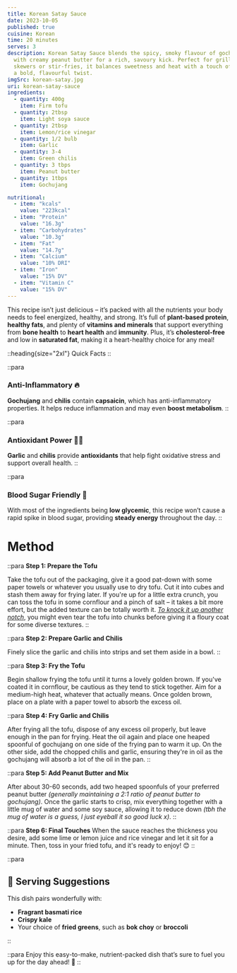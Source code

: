 ```yaml
---
title: Korean Satay Sauce
date: 2023-10-05
published: true
cuisine: Korean
time: 20 minutes
serves: 3
description: Korean Satay Sauce blends the spicy, smoky flavour of gochujang
  with creamy peanut butter for a rich, savoury kick. Perfect for grilled
  skewers or stir-fries, it balances sweetness and heat with a touch of lime for
  a bold, flavourful twist.
imgSrc: korean-satay.jpg
uri: korean-satay-sauce
ingredients:
  - quantity: 400g
    item: Firm tofu
  - quantity: 2tbsp
    item: Light soya sauce
  - quantity: 2tbsp
    item: Lemon/rice vinegar
  - quantity: 1/2 bulb
    item: Garlic
  - quantity: 3-4
    item: Green chilis
  - quantity: 3 tbps
    item: Peanut butter
  - quantity: 1tbps
    item: Gochujang

nutritional:
  - item: "kcals"
    value: "223kcal"
  - item: "Protein"
    value: "16.3g"
  - item: "Carbohydrates"
    value: "10.3g"
  - item: "Fat"
    value: "14.7g"
  - item: "Calcium"
    value: "10% DRI"
  - item: "Iron"
    value: "15% DV"
  - item: "Vitamin C"
    value: "15% DV"
---
```


This recipe isn’t just delicious – it’s packed with all the nutrients your body needs to feel energized, healthy, and strong. It’s full of **plant-based protein**, **healthy fats**, and plenty of **vitamins and minerals** that support everything from **bone health** to **heart health** and **immunity**. Plus, it’s **cholesterol-free** and low in **saturated fat**, making it a heart-healthy choice for any meal!

::heading{size="2xl"}
Quick Facts
::

::para

### **Anti-Inflammatory** 🔥

**Gochujang** and **chilis** contain **capsaicin**, which has anti-inflammatory properties. It helps reduce inflammation and may even **boost metabolism**.
::

::para

### **Antioxidant Power** 🧑‍🔬

**Garlic** and **chilis** provide **antioxidants** that help fight oxidative stress and support overall health.
::

::para

### **Blood Sugar Friendly** 🍚

With most of the ingredients being **low glycemic**, this recipe won’t cause a rapid spike in blood sugar, providing **steady energy** throughout the day.
::

# Method

::para
**Step 1: Prepare the Tofu**

Take the tofu out of the packaging, give it a good pat-down with some paper towels or whatever you usually use to dry tofu. Cut it into cubes and stash them away for frying later. If you're up for a little extra crunch, you can toss the tofu in some cornflour and a pinch of salt – it takes a bit more effort, but the added texture can be totally worth it. _[To knock it up another notch](https://www.youtube.com/watch?v=9JJl3-gxJM4)_, you might even tear the tofu into chunks before giving it a floury coat for some diverse textures.
::

::para
**Step 2: Prepare Garlic and Chilis**

Finely slice the garlic and chilis into strips and set them aside in a bowl.
::

::para
**Step 3: Fry the Tofu**

Begin shallow frying the tofu until it turns a lovely golden brown. If you've coated it in cornflour, be cautious as they tend to stick together. Aim for a medium-high heat, whatever that actually means. Once golden brown, place on a plate with a paper towel to absorb the excess oil.

::para
**Step 4: Fry Garlic and Chilis**

After frying all the tofu, dispose of any excess oil properly, but leave enough in the pan for frying. Heat the oil again and place one heaped spoonful of gochujang on one side of the frying pan to warm it up. On the other side, add the chopped chilis and garlic, ensuring they're in oil as the gochujang will absorb a lot of the oil in the pan.
::

::para
**Step 5: Add Peanut Butter and Mix**

After about 30-60 seconds, add two heaped spoonfuls of your preferred peanut butter _(generally maintaining a 2:1 ratio of peanut butter to gochujang)_. Once the garlic starts to crisp, mix everything together with a little mug of water and some soy sauce, allowing it to reduce down _(tbh the mug of water is a guess, I just eyeball it so good luck x)_.
::

::para
**Step 6: Final Touches**
When the sauce reaches the thickness you desire, add some lime or lemon juice and rice vinegar and let it sit for a minute. Then, toss in your fried tofu, and it's ready to enjoy! 😊
::

::para

## 🍚 **Serving Suggestions**

This dish pairs wonderfully with:

- **Fragrant basmati rice**
- **Crispy kale**
- Your choice of **fried greens**, such as **bok choy** or **broccoli**

::

::para
Enjoy this easy-to-make, nutrient-packed dish that’s sure to fuel you up for the day ahead! 🌱
::
